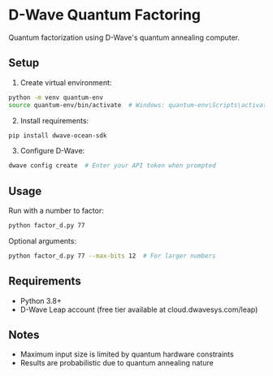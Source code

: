 # D-Wave Quantum Factoring

Quantum factorization using D-Wave's quantum annealing computer.

## Setup

1. Create virtual environment:
```bash
python -m venv quantum-env
source quantum-env/bin/activate  # Windows: quantum-env\Scripts\activate
```

2. Install requirements:
```bash
pip install dwave-ocean-sdk
```

3. Configure D-Wave:
```bash
dwave config create  # Enter your API token when prompted
```

## Usage

Run with a number to factor:
```bash
python factor_d.py 77
```

Optional arguments:
```bash
python factor_d.py 77 --max-bits 12  # For larger numbers
```

## Requirements

- Python 3.8+
- D-Wave Leap account (free tier available at cloud.dwavesys.com/leap)

## Notes

- Maximum input size is limited by quantum hardware constraints
- Results are probabilistic due to quantum annealing nature